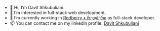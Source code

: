 - 👋 Hi, I’m Davit Shkubuliani.
- 👀 I’m interested in full-stack web development.
- 🌱 I’m currently working in [Redberry • რედბერი](https://www.linkedin.com/company/redberry-%E2%80%A2-%E1%83%A0%E1%83%94%E1%83%93%E1%83%91%E1%83%94%E1%83%A0%E1%83%98/mycompany/) as full-stack developer.
- 📫 You can contact me on my linkedin profile: [Davit Shkubuliani](https://www.linkedin.com/in/davit-shkubuliani/)

